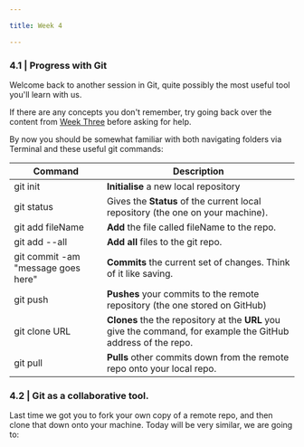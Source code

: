 ```yaml
---

title: Week 4

---
```


### 4.1 | Progress with Git

Welcome back to another session in Git, quite possibly the most useful tool you'll learn with us.

If there are any concepts you don't remember, try going back over the content from [Week Three](three.md) before asking for help.

By now you should be somewhat familiar with both navigating folders via Terminal and these useful git commands:

| Command | Description |
|---------|-------------|
| git init | **Initialise** a new local repository |
| git status | Gives the **Status** of the current local repository (the one on your machine).
| git add fileName | **Add** the file called fileName to the repo.|
| git add --all | **Add all** files to the git repo. |
| git commit -am "message goes here"      | **Commits** the current set of changes. Think of it like saving. |
| git push | **Pushes** your commits to the remote repository (the one stored on GitHub)|
| git clone URL | **Clones** the the repository at the **URL** you give the command, for example the GitHub address of the repo.
| git pull | **Pulls** other commits down from the remote repo onto your local repo. |

### 4.2 | Git as a collaborative tool.

Last time we got you to fork your own copy of a remote repo, and then clone that down onto your machine. Today will be very similar, we are going to:
